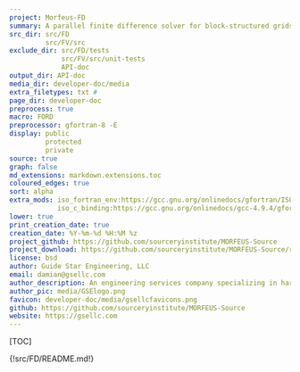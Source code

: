 ```yaml
---
project: Morfeus-FD
summary: A parallel finite difference solver for block-structured grids
src_dir: src/FD
         src/FV/src
exclude_dir: src/FD/tests
             src/FV/src/unit-tests
             API-doc
output_dir: API-doc
media_dir: developer-doc/media
extra_filetypes: txt #
page_dir: developer-doc
preprocess: true
macro: FORD
preprocessor: gfortran-8 -E
display: public
         protected
         private
source: true
graph: false
md_extensions: markdown.extensions.toc
coloured_edges: true
sort: alpha
extra_mods: iso_fortran_env:https://gcc.gnu.org/onlinedocs/gfortran/ISO_005fFORTRAN_005fENV.html
            iso_c_binding:https://gcc.gnu.org/onlinedocs/gcc-4.9.4/gfortran/ISO_005fC_005fBINDING.html
lower: true
print_creation_date: true
creation_date: %Y-%m-%d %H:%M %z
project_github: https://github.com/sourceryinstitute/MORFEUS-Source
project_download: https://github.com/sourceryinstitute/MORFEUS-Source/releases
license: bsd
author: Guide Star Engineering, LLC
email: damian@gsellc.com
author_description: An engineering services company specializing in hardware & software engineering design, R&D, testing, and systems integration.
author_pic: media/GSElogo.png
favicon: developer-doc/media/gsellcfavicons.png
github: https://github.com/sourceryinstitute/MORFEUS-Source
website: https://gsellc.com
---
```


[_____ Comments _______]:#
[source: display source code corresponding to item being documented]:#
[graph: generate call graphs, module dependency graphs, derive type composition/inheritance graphs ]:#
[sort: different sorting schemes for the modules or procedures or programs or derived types (alpha = alphabetical see wiki).]:#
[extra_mods: documentation for intrinsic modules]:#

[This document is a FORD project file, formatted with Pythonic Markdown                                      ]:#
[See https://github.com/Fortran-FOSS-programmers/ford/wiki/Project-File-Options for more info on writing FORD project files]:#

[TOC]

{!src/FD/README.md!}
